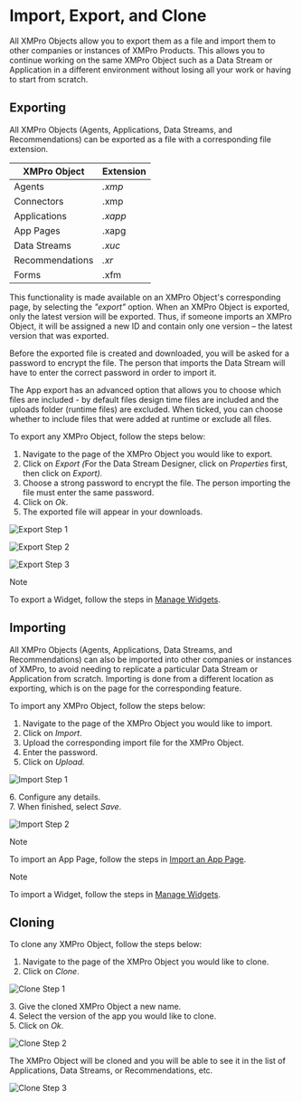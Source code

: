 # Import, Export, and Clone

All XMPro Objects allow you to export them as a file and import them to other companies or instances of XMPro Products. This allows you to continue working on the same XMPro Object such as a Data Stream or Application in a different environment without losing all your work or having to start from scratch.

## Exporting

All XMPro Objects (Agents, Applications, Data Streams, and Recommendations) can be exported as a file with a corresponding file extension.&#x20;

| XMPro Object    | Extension |
| --------------- | --------- |
| Agents          | _.xmp_    |
| Connectors      | .xmp      |
| Applications    | _.xapp_   |
| App Pages       | .xapg     |
| Data Streams    | _.xuc_    |
| Recommendations | _.xr_     |
| Forms           | .xfm      |

This functionality is made available on an XMPro Object's corresponding page, by selecting the _"export"_ option. When an XMPro Object is exported, only the latest version will be exported. Thus, if someone imports an XMPro Object, it will be assigned a new ID and contain only one version – the latest version that was exported.&#x20;

Before the exported file is created and downloaded, you will be asked for a password to encrypt the file. The person that imports the Data Stream will have to enter the correct password in order to import it.

The App export has an advanced option that allows you to choose which files are included - by default files design time files are included and the uploads folder (runtime files) are excluded. When ticked, you can choose whether to include files that were added at runtime or exclude all files.

To export any XMPro Object, follow the steps below:

1. Navigate to the page of the XMPro Object you would like to export.
2. Click on _Export (_&#x46;or the Data Stream Designer, click on _Properties_ first, then click on _Export)._
3. Choose a strong password to encrypt the file. The person importing the file must enter the same password.
4. Click on _Ok_.
5. The exported file will appear in your downloads.

![Export Step 1](images/import-export-clone-1.png)

![Export Step 2](images/import-export-clone-2.png)

![Export Step 3](images/import-export-clone-3.png)

> [!NOTE]
> To export a Widget, follow the steps in [Manage Widgets](apps/manage-widgets.md#exporting-a-widget).

## Importing

All XMPro Objects (Agents, Applications, Data Streams, and Recommendations) can also be imported into other companies or instances of XMPro, to avoid needing to replicate a particular Data Stream or Application from scratch. Importing is done from a different location as exporting, which is on the page for the corresponding feature.&#x20;

To import any XMPro Object, follow the steps below:

1. Navigate to the page of the XMPro Object you would like to import.
2. Click on _Import_.
3. Upload the corresponding import file for the XMPro Object.
4. Enter the password.
5. Click on _Upload._

![Import Step 1](images/import-export-clone-4.png)

&#x20;   6\. Configure any details.\
&#x20;   7\. When finished, select _Save_.

![Import Step 2](images/import-export-clone-5.png)

> [!NOTE]
> To import an App Page, follow the steps in [Import an App Page](apps/import-an-app-page.md).

> [!NOTE]
> To import a Widget, follow the steps in [Manage Widgets](apps/manage-widgets.md#importing-a-widget).

## Cloning

To clone any XMPro Object, follow the steps below:

1. Navigate to the page of the XMPro Object you would like to clone.
2. Click on _Clone_.

![Clone Step 1](images/import-export-clone-6.png)

&#x20;   3\. Give the cloned XMPro Object a new name.\
&#x20;   4\. Select the version of the app you would like to clone.\
&#x20;   5\. Click on _Ok_.

![Clone Step 2](images/import-export-clone-7.png)

The XMPro Object will be cloned and you will be able to see it in the list of Applications, Data Streams, or Recommendations, etc.

![Clone Step 3](images/import-export-clone-8.png)
